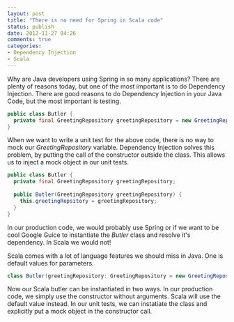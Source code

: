 ```yaml
---
layout: post
title: "There is no need for Spring in Scala code"
status: publish
date: 2012-11-27 04:26
comments: true
categories: 
- Dependency Injection
- Scala
---
```


Why are Java developers using Spring in so many applications? There
are plenty of reasons today, but one of the most important is to do
Dependency Injection. There are good reasons to do Dependency
Injection in your Java Code, but the most important is testing.

```java
public class Butler {
  private final GreetingRepository greetingRepository = new GreetingRepository();
}
```

When we want to write a unit test for the above code, there is no way
to mock our _GreetingRepository_ variable. Dependency Injection solves
this problem, by putting the call of the constructor outside the
class. This allows us to inject a mock object in our unit tests.

```java
public class Butler {
  private final GreetingRepository greetingRepository;
  
  public Butler(GreetingRepository greetingRepository) {
    this.greetingRepsitory = greetingRepository;
  }
}
```

In our production code, we would probably use Spring or if we want to
be cool Google Guice to instantiate the _Butler_ class and resolve
it's dependency. In Scala we would not!

Scala comes with a lot of language features we should miss in
Java. One is default values for parameters.

```scala
class Butler(greetingRepository: GreetingRepository = new GreetingRepository()) {}
```

Now our Scala butler can be instantiated in two ways. In our
production code, we simply use the constructor without
arguments. Scala will use the default value instead. In our unit
tests, we can instatiate the class and explicitly put a mock object in
the constructor call.
